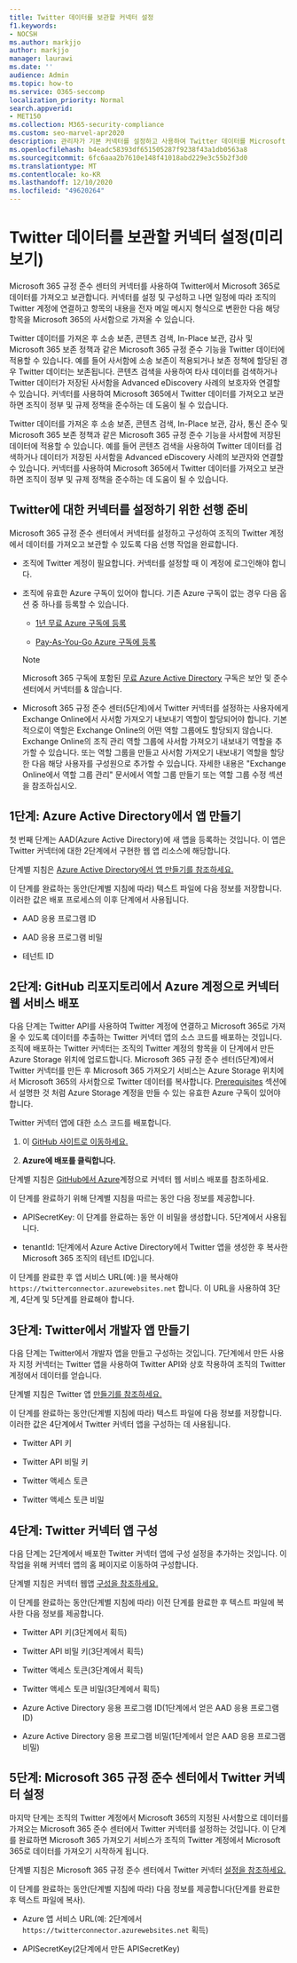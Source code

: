 ```yaml
---
title: Twitter 데이터를 보관할 커넥터 설정
f1.keywords:
- NOCSH
ms.author: markjjo
author: markjjo
manager: laurawi
ms.date: ''
audience: Admin
ms.topic: how-to
ms.service: O365-seccomp
localization_priority: Normal
search.appverid:
- MET150
ms.collection: M365-security-compliance
ms.custom: seo-marvel-apr2020
description: 관리자가 기본 커넥터를 설정하고 사용하여 Twitter 데이터를 Microsoft 365로 가져오는 방법에 대해 자세히 알아보습니다.
ms.openlocfilehash: b4eadc58393df651505287f9238f43a1db0563a8
ms.sourcegitcommit: 6fc6aaa2b7610e148f41018abd229e3c55b2f3d0
ms.translationtype: MT
ms.contentlocale: ko-KR
ms.lasthandoff: 12/10/2020
ms.locfileid: "49620264"
---
```

# <a name="set-up-a-connector-to-archive-twitter-data-preview"></a>Twitter 데이터를 보관할 커넥터 설정(미리 보기)

Microsoft 365 규정 준수 센터의 커넥터를 사용하여 Twitter에서 Microsoft 365로 데이터를 가져오고 보관합니다. 커넥터를 설정 및 구성하고 나면 일정에 따라 조직의 Twitter 계정에 연결하고 항목의 내용을 전자 메일 메시지 형식으로 변환한 다음 해당 항목을 Microsoft 365의 사서함으로 가져올 수 있습니다.

Twitter 데이터를 가져온 후 소송 보존, 콘텐츠 검색, In-Place 보관, 감사 및 Microsoft 365 보존 정책과 같은 Microsoft 365 규정 준수 기능을 Twitter 데이터에 적용할 수 있습니다. 예를 들어 사서함에 소송 보존이 적용되거나 보존 정책에 할당된 경우 Twitter 데이터는 보존됩니다. 콘텐츠 검색을 사용하여 타사 데이터를 검색하거나 Twitter 데이터가 저장된 사서함을 Advanced eDiscovery 사례의 보호자와 연결할 수 있습니다. 커넥터를 사용하여 Microsoft 365에서 Twitter 데이터를 가져오고 보관하면 조직이 정부 및 규제 정책을 준수하는 데 도움이 될 수 있습니다.

Twitter 데이터를 가져온 후 소송 보존, 콘텐츠 검색, In-Place 보관, 감사, 통신 준수 및 Microsoft 365 보존 정책과 같은 Microsoft 365 규정 준수 기능을 사서함에 저장된 데이터에 적용할 수 있습니다. 예를 들어 콘텐츠 검색을 사용하여 Twitter 데이터를 검색하거나 데이터가 저장된 사서함을 Advanced eDiscovery 사례의 보관자와 연결할 수 있습니다. 커넥터를 사용하여 Microsoft 365에서 Twitter 데이터를 가져오고 보관하면 조직이 정부 및 규제 정책을 준수하는 데 도움이 될 수 있습니다.

## <a name="prerequisites-for-setting-up-a-connector-for-twitter"></a>Twitter에 대한 커넥터를 설정하기 위한 선행 준비

Microsoft 365 규정 준수 센터에서 커넥터를 설정하고 구성하여 조직의 Twitter 계정에서 데이터를 가져오고 보관할 수 있도록 다음 선행 작업을 완료합니다.

- 조직에 Twitter 계정이 필요합니다. 커넥터를 설정할 때 이 계정에 로그인해야 합니다.

- 조직에 유효한 Azure 구독이 있어야 합니다. 기존 Azure 구독이 없는 경우 다음 옵션 중 하나를 등록할 수 있습니다.

    - [1년 무료 Azure 구독에 등록](https://azure.microsoft.com/free) 

    - [Pay-As-You-Go Azure 구독에 등록](https://azure.microsoft.com/pricing/purchase-options/pay-as-you-go/)

    > [!NOTE]
    > Microsoft 365 구독에 포함된 [무료 Azure Active Directory](use-your-free-azure-ad-subscription-in-office-365.md) 구독은 보안 및 준수 센터에서 커넥터를 & 않습니다.

- Microsoft 365 규정 준수 센터(5단계)에서 Twitter 커넥터를 설정하는 사용자에게 Exchange Online에서 사서함 가져오기 내보내기 역할이 할당되어야 합니다. 기본적으로이 역할은 Exchange Online의 어떤 역할 그룹에도 할당되지 않습니다. Exchange Online의 조직 관리 역할 그룹에 사서함 가져오기 내보내기 역할을 추가할 수 있습니다. 또는 역할 그룹을 만들고 사서함 가져오기 내보내기 역할을 할당한 다음 해당 사용자를 구성원으로 추가할 수 있습니다. 자세한 내용은 "Exchange [](https://docs.microsoft.com/Exchange/permissions-exo/role-groups#create-role-groups) Online에서 [](https://docs.microsoft.com/Exchange/permissions-exo/role-groups#modify-role-groups) 역할 그룹 관리" 문서에서 역할 그룹 만들기 또는 역할 그룹 수정 섹션을 참조하십시오.

## <a name="step-1-create-an-app-in-azure-active-directory"></a>1단계: Azure Active Directory에서 앱 만들기

첫 번째 단계는 AAD(Azure Active Directory)에 새 앱을 등록하는 것입니다. 이 앱은 Twitter 커넥터에 대한 2단계에서 구현한 웹 앱 리소스에 해당합니다.

단계별 지침은 [Azure Active Directory에서 앱 만들기를 참조하세요.](deploy-twitter-connector.md#step-1-create-an-app-in-azure-active-directory)

이 단계를 완료하는 동안(단계별 지침에 따라) 텍스트 파일에 다음 정보를 저장합니다. 이러한 값은 배포 프로세스의 이후 단계에서 사용됩니다.

- AAD 응용 프로그램 ID

- AAD 응용 프로그램 비밀

- 테넌트 ID

## <a name="step-2-deploy-connector-web-service-from-github-repository-to-your-azure-account"></a>2단계: GitHub 리포지토리에서 Azure 계정으로 커넥터 웹 서비스 배포

다음 단계는 Twitter API를 사용하여 Twitter 계정에 연결하고 Microsoft 365로 가져올 수 있도록 데이터를 추출하는 Twitter 커넥터 앱의 소스 코드를 배포하는 것입니다. 조직에 배포하는 Twitter 커넥터는 조직의 Twitter 계정의 항목을 이 단계에서 만든 Azure Storage 위치에 업로드합니다. Microsoft 365 규정 준수 센터(5단계)에서 Twitter 커넥터를 만든 후 Microsoft 365 가져오기 서비스는 Azure Storage 위치에서 Microsoft 365의 사서함으로 Twitter 데이터를 복사합니다. [Prerequisites](#prerequisites-for-setting-up-a-connector-for-twitter) 섹션에서 설명한 것 처럼 Azure Storage 계정을 만들 수 있는 유효한 Azure 구독이 있어야 합니다.

Twitter 커넥터 앱에 대한 소스 코드를 배포합니다.

1. 이 [GitHub 사이트로 이동하세요.](https://github.com/microsoft/m365-sample-twitter-connector-csharp-aspnet)

2. **Azure에 배포를 클릭합니다.**

단계별 지침은 [GitHub에서 Azure](deploy-twitter-connector.md#step-2-deploy-the-connector-web-service-from-github-to-your-azure-account)계정으로 커넥터 웹 서비스 배포를 참조하세요.

이 단계를 완료하기 위해 단계별 지침을 따르는 동안 다음 정보를 제공합니다.

- APISecretKey: 이 단계를 완료하는 동안 이 비밀을 생성합니다. 5단계에서 사용됩니다.

- tenantId: 1단계에서 Azure Active Directory에서 Twitter 앱을 생성한 후 복사한 Microsoft 365 조직의 테넌트 ID입니다.

이 단계를 완료한 후 앱 서비스 URL(예: )을 복사해야 `https://twitterconnector.azurewebsites.net` 합니다. 이 URL을 사용하여 3단계, 4단계 및 5단계를 완료해야 합니다.

## <a name="step-3-create-developer-app-on-twitter"></a>3단계: Twitter에서 개발자 앱 만들기

다음 단계는 Twitter에서 개발자 앱을 만들고 구성하는 것입니다. 7단계에서 만든 사용자 지정 커넥터는 Twitter 앱을 사용하여 Twitter API와 상호 작용하여 조직의 Twitter 계정에서 데이터를 얻습니다.

단계별 지침은 Twitter 앱 [만들기를 참조하세요.](deploy-twitter-connector.md#step-3-create-the-twitter-app)

이 단계를 완료하는 동안(단계별 지침에 따라) 텍스트 파일에 다음 정보를 저장합니다. 이러한 값은 4단계에서 Twitter 커넥터 앱을 구성하는 데 사용됩니다.

- Twitter API 키

- Twitter API 비밀 키

- Twitter 액세스 토큰

- Twitter 액세스 토큰 비밀

## <a name="step-4-configure-the-twitter-connector-app"></a>4단계: Twitter 커넥터 앱 구성

다음 단계는 2단계에서 배포한 Twitter 커넥터 앱에 구성 설정을 추가하는 것입니다. 이 작업을 위해 커넥터 앱의 홈 페이지로 이동하여 구성합니다.

단계별 지침은 커넥터 웹앱 [구성을 참조하세요.](deploy-twitter-connector.md#step-4-configure-the-connector-web-app)

이 단계를 완료하는 동안(단계별 지침에 따라) 이전 단계를 완료한 후 텍스트 파일에 복사한 다음 정보를 제공합니다.

- Twitter API 키(3단계에서 획득)

- Twitter API 비밀 키(3단계에서 획득)

- Twitter 액세스 토큰(3단계에서 획득)

- Twitter 액세스 토큰 비밀(3단계에서 획득)

- Azure Active Directory 응용 프로그램 ID(1단계에서 얻은 AAD 응용 프로그램 ID)

- Azure Active Directory 응용 프로그램 비밀(1단계에서 얻은 AAD 응용 프로그램 비밀)

## <a name="step-5-set-up-a-twitter-connector-in-the-microsoft-365-compliance-center"></a>5단계: Microsoft 365 규정 준수 센터에서 Twitter 커넥터 설정

마지막 단계는 조직의 Twitter 계정에서 Microsoft 365의 지정된 사서함으로 데이터를 가져오는 Microsoft 365 준수 센터에서 Twitter 커넥터를 설정하는 것입니다. 이 단계를 완료하면 Microsoft 365 가져오기 서비스가 조직의 Twitter 계정에서 Microsoft 365로 데이터를 가져오기 시작하게 됩니다.

단계별 지침은 Microsoft 365 규정 준수 센터에서 Twitter 커넥터 [설정을 참조하세요.](deploy-twitter-connector.md#step-5-set-up-a-twitter-connector-in-the-microsoft-365-compliance-center) 

이 단계를 완료하는 동안(단계별 지침에 따라) 다음 정보를 제공합니다(단계를 완료한 후 텍스트 파일에 복사).

- Azure 앱 서비스 URL(예: 2단계에서 `https://twitterconnector.azurewebsites.net` 획득)

- APISecretKey(2단계에서 만든 APISecretKey)
